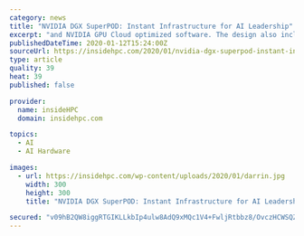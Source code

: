 ```yaml
---
category: news
title: "NVIDIA DGX SuperPOD: Instant Infrastructure for AI Leadership"
excerpt: "and NVIDIA GPU Cloud optimized software. The design also includes mechanical, power, and cooling options for both compute room air handler and rear door heat exchanger facilities. Meeting the massive demands of emerging large-scale AI initiatives requires ..."
publishedDateTime: 2020-01-12T15:24:00Z
sourceUrl: https://insidehpc.com/2020/01/nvidia-dgx-superpod-instant-infrastructure-for-ai-leadership/
type: article
quality: 39
heat: 39
published: false

provider:
  name: insideHPC
  domain: insidehpc.com

topics:
  - AI
  - AI Hardware

images:
  - url: https://insidehpc.com/wp-content/uploads/2020/01/darrin.jpg
    width: 300
    height: 300
    title: "NVIDIA DGX SuperPOD: Instant Infrastructure for AI Leadership"

secured: "v09hB2QW8iggRTGIKLLkbIp4ulw8AdQ9xMQc1V4+FwljRtbbz8/OvczHCWSQZ5ZsEZNBKemQ8So7RwaMZyH0q/5bT4DDDuZPqTIPa/a9pEjsESPZ7LUbVt9NPfsXwm7B/CEe0WFYgEPnqoVA0M6jqptwy4PDZfj0JY5+Y3dU0m3tec5Q6gD7Rd8L08eUwnVy+vzrXgZT9wIofatQ8tkiw07AM5Ndmow1J6mi1KrvxVVgjGMeVuvFJLLnXphN//nLfODhzyELHyBVo+7EAwBLiJwe4cDrinPGmKDqbu69LIk=;s5e+Rb9goUlNVbzr/NzztA=="
---
```


